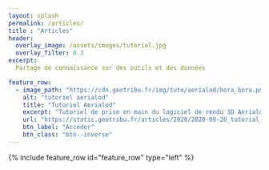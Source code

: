 ```yaml
---
layout: splash
permalink: /articles/
title : "Articles"  
header:
  overlay_image: /assets/images/tutoriel.jpg
  overlay_filter: 0.3
excerpt:
  Partage de connaissance sur des outils et des données

feature_row:
  - image_path: "https://cdn.geotribu.fr/img/tuto/aerialod/bora_bora.png"
    alt: "tutoriel aerialod"
    title: "Tutoriel Aerialod"
    excerpt: "Tutoriel de prise en main du logiciel de rendu 3D Aerialod <br />**_Publié à l'origine sur le site de [Geotribu](https://static.geotribu.fr)_**"
    url: "https://static.geotribu.fr/articles/2020/2020-09-20_tutorial_aerialod/"
    btn_label: "Accéder"
    btn_class: "btn--inverse"
---
```


{% include feature_row id="feature_row" type="left" %}
